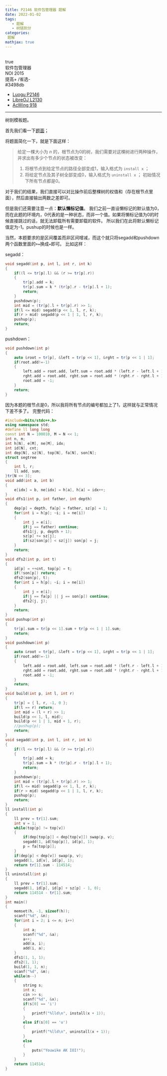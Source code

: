 ```yaml
---
title: P2146 软件包管理器 题解
date: 2022-01-02
tags:
   - 题解
   - 树链剖分
categories: 
 题解
mathjax: true
---
```

<br>
<!-- more -->
<div id="problem-card-vis">true</div>
<div id="problem-info-name">软件包管理器</div>
<div id="problem-info-from">NOI 2015</div>
<div id="problem-info-difficulty">提高+ /省选-</div>
<div id="problem-info-color">#3498db</div>
<div id="problem-info-submit"><ul><li><a href="https://www.luogu.com.cn/problem/P2146">Luogu P2146</a></li><li><a href="https://loj.ac/p/2130">LibreOJ L2130</a></li><li><a href="https://www.acwing.com/problem/content/920/">AcWing 918</a></li></ul></div>

----

树剖模板题。

首先我们看一下[题面](https://www.luogu.com.cn/problem/P2146)；

将题面简化一下，就是下面这样：

> 给定一棵大小为 $n$ 的，根节点为0的树，我们需要对这棵树进行两种操作，并求出有多少个节点的状态被改变：
> 1. 将根节点到给定节点的路径全部变成1，输入格式为 `install x` ；
> 2. 将给定节点及其子树全部变成0，输入格式为 `uninstall x` ；
> 初始情况下所有节点都是0。

对于我们的结果，我们直接可以对比操作前后整棵树的权值和（存在根节点里面），然后直接输出两数之差即可。

但是我们还需要注意一点：**默认懒标记值**。
我们之前一直设懒标记的默认值为0，而在此题的环境内，0代表的是一种状态，而非一个值。如果将懒标记值为0的时候直接跳过的话，就无法卸载所有需要卸载的软件。
所以我们在此将默认懒标记值定为-1。pushup的时候也是一样。

当然，本题要求的是区间覆盖而非区间增减，而这个就只将segadd和pushdown两个函数里面的`+=`换成`=`即可。
比如这样：

segadd：

``` cpp
void segadd(int p, int l, int r, int k)
{
    if((l <= tr[p].l) && (r >= tr[p].r))
    {
        tr[p].add = k;
        tr[p].sum = k * (tr[p].r - tr[p].l + 1);
        return;
    }
    pushdown(p);
    int mid = (tr[p].l + tr[p].r) >> 1;
    if(l <= mid) segadd(p << 1, l, r, k);
    if(r > mid) segadd(p << 1 | 1, l, r, k);
    pushup(p);
    return;
}
```

pushdown：

``` cpp
void pushdown(int p)
{
    auto &root = tr[p], &left = tr[p << 1], &rght = tr[p << 1 | 1];
    if(root.add!=-1)
    {
        left.add = root.add, left.sum = root.add * (left.r - left.l + 1);
        rght.add = root.add, rght.sum = root.add * (rght.r - rght.l + 1);
        root.add = -1;
    }
    return;
}
```

因为本题的根节点是0，所以我将所有节点的编号都加上了1，这样就与正常情况下差不多了。
完整代码：

``` cpp
#include<bits/stdc++.h>
using namespace std;
#define ll long long
const int N = 100010, M = N << 1;
int n, m;
int h[N], e[M], ne[M], idx;
int id[N], cnt;
int dep[N], sz[N], top[N], fa[N], son[N];
struct segtree
{
    int l, r;
    ll add, sum;
}tr[N << 3];
void add(int a, int b)
{
    e[idx] = b, ne[idx] = h[a], h[a] = idx++;
}
void dfs1(int p, int father, int depth)
{
    dep[p] = depth, fa[p] = father, sz[p] = 1;
    for(int i = h[p]; ~i; i = ne[i])
    {
        int j = e[i];
        if(j == father) continue;
        dfs1(j, p, depth + 1);
        sz[p] += sz[j];
        if(sz[son[p]] < sz[j]) son[p] = j;
    }
    return;
}
void dfs2(int p, int t)
{
    id[p] = ++cnt, top[p] = t;
    if(!son[p]) return;
    dfs2(son[p], t);
    for(int i = h[p]; ~i; i = ne[i])
    {
        int j = e[i];
        if(j == fa[p] || j == son[p]) continue;
        dfs2(j, j);
    }
    return;
}
void pushup(int p)
{
    tr[p].sum = tr[p << 1].sum + tr[p << 1 | 1].sum;
    return;
}
void pushdown(int p)
{
    auto &root = tr[p], &left = tr[p << 1], &rght = tr[p << 1 | 1];
    if(root.add!=-1)
    {
        left.add = root.add, left.sum = root.add * (left.r - left.l + 1);
        rght.add = root.add, rght.sum = root.add * (rght.r - rght.l + 1);
        root.add = -1;
    }
    return;
}
void build(int p, int l, int r)
{
    tr[p] = { l, r, -1, 0 };
    if(l == r) return;
    int mid = (l + r) >> 1;
    build(p << 1, l, mid);
    build(p << 1 | 1, mid + 1, r);
    //pushup(p);
    return;
}
void segadd(int p, int l, int r, int k)
{
    if((l <= tr[p].l) && (r >= tr[p].r))
    {
        tr[p].add = k;
        tr[p].sum = k * (tr[p].r - tr[p].l + 1);
        return;
    }
    pushdown(p);
    int mid = (tr[p].l + tr[p].r) >> 1;
    if(l <= mid) segadd(p << 1, l, r, k);
    if(r > mid) segadd(p << 1 | 1, l, r, k);
    pushup(p);
    return;
}
ll install(int p)
{
    ll prev = tr[1].sum;
    int v = 1;
    while(top[p] != top[v])
    {
        if(dep[top[p]] < dep[top[v]]) swap(p, v);
        segadd(1, id[top[p]], id[p], 1);
        p = fa[top[p]];
    }
    if(dep[p] < dep[v]) swap(p, v);
    segadd(1, id[v], id[p], 1);
    return tr[1].sum - 114514;
}
ll uninstall(int p)
{
    ll prev = tr[1].sum;
    segadd(1, id[p], id[p] + sz[p] - 1, 0);
    return 114514 - tr[1].sum;
}
int main()
{
    memset(h, -1, sizeof(h));
    scanf("%d", &n);
    for(int i = 2; i <= n; i++)
    {
        int a;
        scanf("%d", &a);
        a++;
        add(a, i);
        add(i, a);
    }
    dfs1(1, 1, 1);
    dfs2(1, 1);
    build(1, 1, n);
    scanf("%d", &m);
    while(m--)
    {
        string s;
        int x;
        cin >> s;
        scanf("%d", &x);
        if(s[0] == 'i')
        {
            printf("%lld\n", install(x + 1));
        }
        else if(s[0] == 'u')
        {
            printf("%lld\n", uninstall(x + 1));
        }
        else
        {
            puts("Youwike AK IOI!");
        }
    }
    return 114514;
}
```

